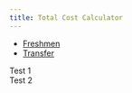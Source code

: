 ```yaml
---
title: Total Cost Calculator
---
```


 <div class="row">
    <div class="col s12">
      <ul class="tabs">
        <li class="tab"><a href="#test1">Freshmen</a></li>
        <li class="tab"><a  href="#test2">Transfer</a></li>
      </ul>
    </div>
    <div id="test1" class="col s12">Test 1</div>
    <div id="test2" class="col s12">Test 2</div>
  </div>